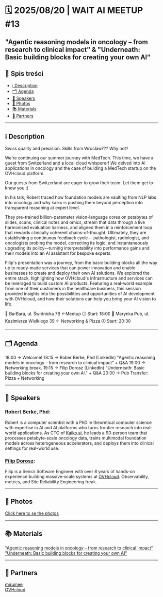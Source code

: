 # 🗓️ 2025/08/20 | WAIT AI MEETUP #13

## "Agentic reasoning models in oncology – from research to clinical impact" & "Underneath: Basic building blocks for creating your own AI"

## 📌 Spis treści  
- [ℹ️ Description](#-description)  
- [🗂️ Agenda](#-agenda)
- [👤 Speakers](#-speakers)    
- [📸 Photos](#-photos)
- [📚 Materials](#-materials)
- [🤝 Partners](#-partners)  

---

## ℹ️ Description

Swiss quality and precision. Skills from Wroclaw??? Why not?

We're continuing our summer journey with MedTech. This time, we have a guest from Switzerland and a local cloud whisperer! We delved into AI applications in oncology and the case of building a MedTech startup on the OVHcloud platform.

Our guests from Switzerland are eager to grow their team. Let them get to know you :)

In his talk, Robert traced how foundation models are vaulting from NLP labs into oncology and why kaiko is pushing them beyond perception into transparent reasoning at expert level.

They pre-trained billion-parameter vision-language cores on petabytes of slides, scans, clinical notes and omics, stream that data through a live harmonised evaluation harness, and aligned them in a reinforcement loop that rewards clinically coherent chains-of-thought.
Ultimately, they are establishing a continuous feedback cycle— pathologist, radiologist, and oncologists probing the model, correcting its logic, and instantaneously upgrading its policy—turning interpretability into performance gains and their models into an AI assistant for bespoke experts.

Filip's presentation was a journey, from the basic building blocks all the way up to ready-made services that can power innovation and enable businesses to create and deploy their own AI solutions. We explored the entire stack, highlighting how OVHcloud's infrastructure and services can be leveraged to build custom AI products. Featuring a real-world example from one of their customers in the healthcare business, this session provided insights into the possibilities and opportunities of AI development with OVHcloud, and how their solutions can help you bring your AI vision to life.

📍 BarBara, ul. Świdnicka 7B <-Meetup
🕕 Start: 18:00
📍 Marynka Pub, ul. Kazimierza Wielkiego 39 <- Networking & Pizza
🕕 Start: 20:30

---

## 🗂️ Agenda

18:00 → Welcome!
18:15 → Rober Berke, Phd (LinkedIn)
"Agentic reasoning models in oncology – from research to clinical impact" + Q&A
19:00 → Networking break.
19:15 → Filip Dorosz (LinkedIn)
"Underneath: Basic building blocks for creating your own AI." + Q&A
20:00 → Pub Transfer: Pizza + Networking

---

## 👤 Speakers

### [Robert Berke, Phd](https://www.linkedin.com/in/robertberke/):
Robert is a computer scientist with a PhD in theoretical computer science with expertise in AI and AI platforms who turns frontier research into real-world applications. As CTO of [Kaiko.ai](https://www.kaiko.ai/), he leads a 90-person team that processes petabyte-scale oncology data, trains multimodal foundation models across heterogeneous accelerators, and deploys them into clinical settings for real-world use.

### [Filip Dorosz](https://www.linkedin.com/in/filipdorosz/):
Filip is a Senior Software Engineer with over 8 years of hands-on experience building massive-scale systems at [OVHcloud](https://www.ovhcloud.com/pl/). Observability, metrics, and Site Reliability Engineering freak.

---

## 📸 Photos
[Click here to se the photos](https://photos.app.goo.gl/2i3rNSNFQRak7nbA7)

---

## 📚 Materials
["Agentic reasoning models in oncology – from research to clinical impact"](https://drive.google.com/file/d/16vTcFZ6hSvsqB3E0iZOXlMBFu7cA-Ve5/view?usp=sharing)<br>
["Underneath: Basic building blocks for creating your own AI"](https://drive.google.com/file/d/170vV8DIPXoHxW8qsCSChDUpyb-Y56hI_/view?usp=sharing)<br>


---

## 🤝 Partners
[mirumee](https://mirumee.com/)<br>
[OVHcloud](https://www.ovhcloud.com/pl/)